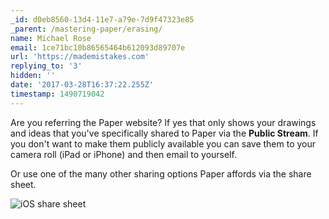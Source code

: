 ```yaml
---
_id: d0eb8560-13d4-11e7-a79e-7d9f47323e85
_parent: /mastering-paper/erasing/
name: Michael Rose
email: 1ce71bc10b86565464b612093d89707e
url: 'https://mademistakes.com'
replying_to: '3'
hidden: ''
date: '2017-03-28T16:37:22.255Z'
timestamp: 1490719042
---
```


Are you referring the Paper website? If yes that only shows your drawings and ideas that you've specifically shared to Paper via the **Public Stream**. If you don't want to make them publicly available you can save them to your camera roll (iPad or iPhone) and then email to yourself.

Or use one of the many other sharing options Paper affords via the share sheet.

![iOS share sheet](https://i.imgur.com/Y5vQu9G.jpg)
